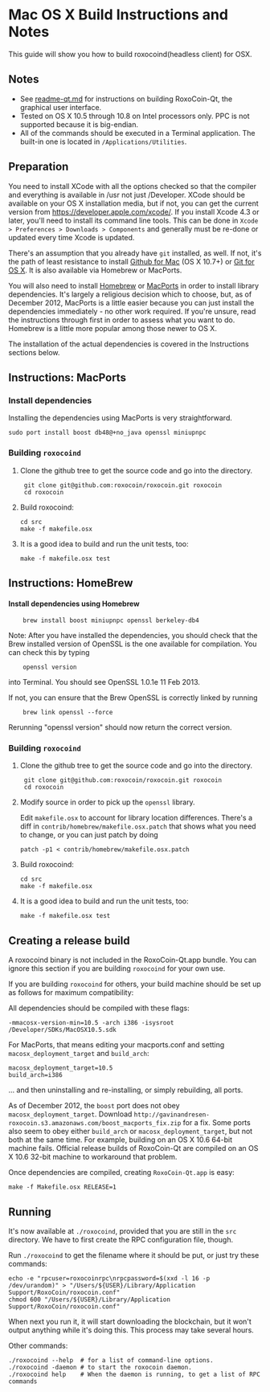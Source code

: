 Mac OS X Build Instructions and Notes
====================================
This guide will show you how to build roxocoind(headless client) for OSX.

Notes
-----

* See [readme-qt.md](readme-qt.md) for instructions on building RoxoCoin-Qt, the
graphical user interface.
* Tested on OS X 10.5 through 10.8 on Intel processors only. PPC is not
supported because it is big-endian.
* All of the commands should be executed in a Terminal application. The
built-in one is located in `/Applications/Utilities`.

Preparation
-----------

You need to install XCode with all the options checked so that the compiler
and everything is available in /usr not just /Developer. XCode should be
available on your OS X installation media, but if not, you can get the
current version from https://developer.apple.com/xcode/. If you install
Xcode 4.3 or later, you'll need to install its command line tools. This can
be done in `Xcode > Preferences > Downloads > Components` and generally must
be re-done or updated every time Xcode is updated.

There's an assumption that you already have `git` installed, as well. If
not, it's the path of least resistance to install [Github for Mac](https://mac.github.com/)
(OS X 10.7+) or
[Git for OS X](https://code.google.com/p/git-osx-installer/). It is also
available via Homebrew or MacPorts.

You will also need to install [Homebrew](http://mxcl.github.io/homebrew/)
or [MacPorts](https://www.macports.org/) in order to install library
dependencies. It's largely a religious decision which to choose, but, as of
December 2012, MacPorts is a little easier because you can just install the
dependencies immediately - no other work required. If you're unsure, read
the instructions through first in order to assess what you want to do.
Homebrew is a little more popular among those newer to OS X.

The installation of the actual dependencies is covered in the Instructions
sections below.

Instructions: MacPorts
----------------------

### Install dependencies

Installing the dependencies using MacPorts is very straightforward.

    sudo port install boost db48@+no_java openssl miniupnpc

### Building `roxocoind`

1. Clone the github tree to get the source code and go into the directory.

        git clone git@github.com:roxocoin/roxocoin.git roxocoin
        cd roxocoin

2.  Build roxocoind:

        cd src
        make -f makefile.osx

3.  It is a good idea to build and run the unit tests, too:

        make -f makefile.osx test

Instructions: HomeBrew
----------------------

#### Install dependencies using Homebrew

        brew install boost miniupnpc openssl berkeley-db4

Note: After you have installed the dependencies, you should check that the Brew installed version of OpenSSL is the one available for compilation. You can check this by typing

        openssl version

into Terminal. You should see OpenSSL 1.0.1e 11 Feb 2013.

If not, you can ensure that the Brew OpenSSL is correctly linked by running

        brew link openssl --force

Rerunning "openssl version" should now return the correct version.

### Building `roxocoind`

1. Clone the github tree to get the source code and go into the directory.

        git clone git@github.com:roxocoin/roxocoin.git roxocoin
        cd roxocoin

2.  Modify source in order to pick up the `openssl` library.

    Edit `makefile.osx` to account for library location differences. There's a
    diff in `contrib/homebrew/makefile.osx.patch` that shows what you need to
    change, or you can just patch by doing

        patch -p1 < contrib/homebrew/makefile.osx.patch

3.  Build roxocoind:

        cd src
        make -f makefile.osx

4.  It is a good idea to build and run the unit tests, too:

        make -f makefile.osx test

Creating a release build
------------------------

A roxocoind binary is not included in the RoxoCoin-Qt.app bundle. You can ignore
this section if you are building `roxocoind` for your own use.

If you are building `roxocoind` for others, your build machine should be set up
as follows for maximum compatibility:

All dependencies should be compiled with these flags:

    -mmacosx-version-min=10.5 -arch i386 -isysroot /Developer/SDKs/MacOSX10.5.sdk

For MacPorts, that means editing your macports.conf and setting
`macosx_deployment_target` and `build_arch`:

    macosx_deployment_target=10.5
    build_arch=i386

... and then uninstalling and re-installing, or simply rebuilding, all ports.

As of December 2012, the `boost` port does not obey `macosx_deployment_target`.
Download `http://gavinandresen-roxocoin.s3.amazonaws.com/boost_macports_fix.zip`
for a fix. Some ports also seem to obey either `build_arch` or
`macosx_deployment_target`, but not both at the same time. For example, building
on an OS X 10.6 64-bit machine fails. Official release builds of RoxoCoin-Qt are
compiled on an OS X 10.6 32-bit machine to workaround that problem.

Once dependencies are compiled, creating `RoxoCoin-Qt.app` is easy:

    make -f Makefile.osx RELEASE=1

Running
-------

It's now available at `./roxocoind`, provided that you are still in the `src`
directory. We have to first create the RPC configuration file, though.

Run `./roxocoind` to get the filename where it should be put, or just try these
commands:

    echo -e "rpcuser=roxocoinrpc\nrpcpassword=$(xxd -l 16 -p /dev/urandom)" > "/Users/${USER}/Library/Application Support/RoxoCoin/roxocoin.conf"
    chmod 600 "/Users/${USER}/Library/Application Support/RoxoCoin/roxocoin.conf"

When next you run it, it will start downloading the blockchain, but it won't
output anything while it's doing this. This process may take several hours.

Other commands:

    ./roxocoind --help  # for a list of command-line options.
    ./roxocoind -daemon # to start the roxocoin daemon.
    ./roxocoind help    # When the daemon is running, to get a list of RPC commands
